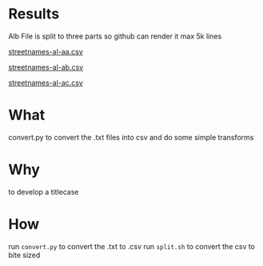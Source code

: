 # Results
Alb File is split to three parts so github can render it max 5k lines

[streetnames-al-aa.csv](../master/streetnames-al-aa.csv)

[streetnames-al-ab.csv](../master/streetnames-al-ab.csv)

[streetnames-al-ac.csv](../master/streetnames-al-ac.csv)


# What

convert.py to convert the .txt files into csv and do some simple transforms

# Why

to develop a titlecase

# How
run `convert.py` to convert the .txt to .csv
run `split.sh` to convert the csv to bite sized

